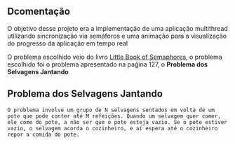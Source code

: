 ## Dcomentação

O objetivo desse projeto era a implementação de uma aplicação multithread utilizando sincronização via semáforos e uma animação para a visualização do progresso da aplicação em tempo real

O problema escolhido veio do livro [Little Book of Semaphores](https://greenteapress.com/wp/semaphores/), o problema escolhido foi o problema apresentado na paǵina 127, o **Problema dos Selvagens Jantando**

## **Problema dos Selvagens Jantando**

    O problema involve um grupo de N selvagens sentados em volta de um pote que pode conter até M refeições. Quando um selvagem quer comer, ele come do pote, a não ser que o pote esteja vazio. Se o pote estiver vazio, o selvagem acorda o cozinheiro, e aí espera até o cozinheiro repor a comida do pote.

